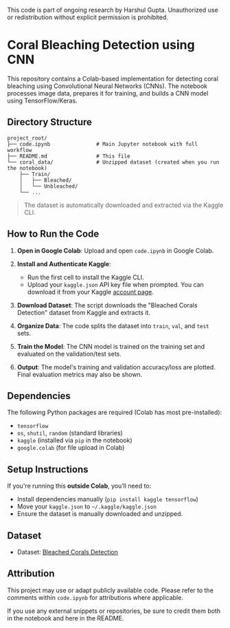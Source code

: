 This code is part of ongoing research by Harshul Gupta. Unauthorized use or redistribution without explicit permission is prohibited.

# Coral Bleaching Detection using CNN

This repository contains a Colab-based implementation for detecting coral bleaching using Convolutional Neural Networks (CNNs). The notebook processes image data, prepares it for training, and builds a CNN model using TensorFlow/Keras.

## Directory Structure

```
project_root/
├── code.ipynb               # Main Jupyter notebook with full workflow
├── README.md                # This file
└── coral_data/              # Unzipped dataset (created when you run the notebook)
    ├── Train/
    │   ├── Bleached/
    │   └── Unbleached/
    └── ...
```

> The dataset is automatically downloaded and extracted via the Kaggle CLI.

## How to Run the Code

1. **Open in Google Colab**:
   Upload and open `code.ipynb` in Google Colab.

2. **Install and Authenticate Kaggle**:
   - Run the first cell to install the Kaggle CLI.
   - Upload your `kaggle.json` API key file when prompted. You can download it from your Kaggle [account page](https://www.kaggle.com/account).

3. **Download Dataset**:
   The script downloads the "Bleached Corals Detection" dataset from Kaggle and extracts it.

4. **Organize Data**:
   The code splits the dataset into `train`, `val`, and `test` sets.

5. **Train the Model**:
   The CNN model is trained on the training set and evaluated on the validation/test sets.

6. **Output**:
   The model's training and validation accuracy/loss are plotted. Final evaluation metrics may also be shown.

## Dependencies

The following Python packages are required (Colab has most pre-installed):

- `tensorflow`
- `os`, `shutil`, `random` (standard libraries)
- `kaggle` (installed via `pip` in the notebook)
- `google.colab` (for file upload in Colab)

## Setup Instructions

If you're running this **outside Colab**, you’ll need to:
- Install dependencies manually (`pip install kaggle tensorflow`)
- Move your `kaggle.json` to `~/.kaggle/kaggle.json`
- Ensure the dataset is manually downloaded and unzipped.

## Dataset

- Dataset: [Bleached Corals Detection](https://www.kaggle.com/datasets/sonainjamil/bleached-corals-detection)

## Attribution

This project may use or adapt publicly available code. Please refer to the comments within `code.ipynb` for attributions where applicable.

If you use any external snippets or repositories, be sure to credit them both in the notebook and here in the README.
